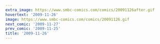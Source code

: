 ```yaml
---
extra_image: https://www.smbc-comics.com/comics/20091126after.gif
hovertext: '2009-11-26'
image: https://www.smbc-comics.com/comics/20091126.gif
next_comic: '2009-11-27'
prev_comic: '2009-11-25'
title: '2009-11-26'
---
```


